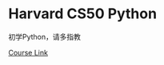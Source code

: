 <h1>Harvard CS50 Python</h1>
<p>初学Python，请多指教</p>
<a href="https://cs50.harvard.edu/python/2022/">Course Link</a>
